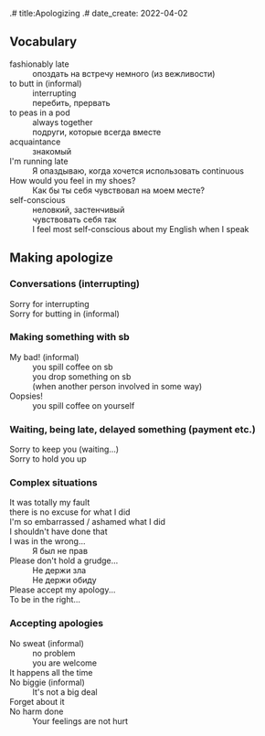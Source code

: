 .# title:Apologizing
.# date_create: 2022-04-02

## Vocabulary

<dl>

<dt>fashionably late
<dd>опоздать на встречу немного (из вежливости)

<dt>to butt in (informal)
<dd>interrupting 
<dd>перебить, прервать

<dt>to peas in a pod
<dd>always together
<dd>подруги, которые всегда вместе

<dt>acquaintance
<dd>знакомый

<dt>I'm running late
<dd>Я опаздываю, когда хочется использовать continuous

<dt>How would you feel in my shoes?
<dd>Как бы ты себя чувствовал на моем месте?

<dt>self-conscious
<dd>неловкий, застенчивый
<dd>чувствовать себя так
<dd>I feel most self-conscious about my English when I speak

</dl>

## Making apologize

### Conversations (interrupting)

<dl>

<dt>Sorry for interrupting

<dt> Sorry for butting in (informal)

</dl>


### Making something with sb

<dl>
<dt>My bad! (informal)
<dd>you spill coffee on sb
<dd>you drop something on sb
<dd>(when another person involved in some way)

<dt>Oopsies!
<dd>you spill coffee on yourself
</dl>


### Waiting, being late, delayed something (payment etc.)
<dl>

<dt>Sorry to keep you (waiting...)

<dt>Sorry to hold you up 

</dl>

### Complex situations

<dl>
<dt>It was totally my fault

<dt>there is no excuse for what I did

<dt>I'm so embarrassed / ashamed what I did

<dt>I shouldn't have done that

<dt>I was in the wrong...
<dd> Я был не прав

<dt>Please don't hold a grudge...
<dd> Не держи зла
<dd> Не держи обиду


<dt>Please accept my apology...

<dt>To be in the right...

</dl>

### Accepting apologies

<dl>

<dt>No sweat (informal)
<dd>no problem
<dd>you are welcome

<dt> It happens all the time

<dt>No biggie (informal)
<dd>It's not a big deal

<dt>Forget about it

<dt>No harm done
<dd>Your feelings are not hurt

</dl>
